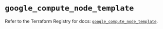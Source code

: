# `google_compute_node_template`

Refer to the Terraform Registry for docs: [`google_compute_node_template`](https://registry.terraform.io/providers/hashicorp/google/5.30.0/docs/resources/compute_node_template).
